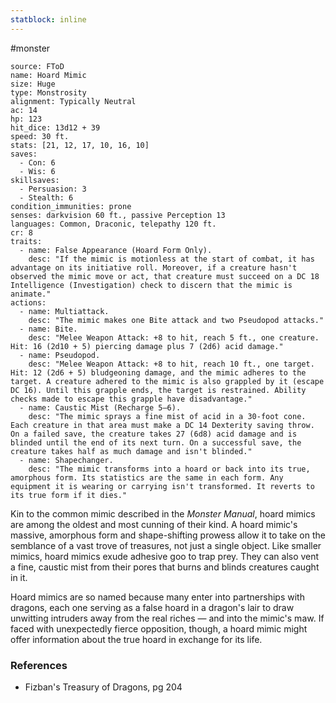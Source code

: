 ```yaml
---
statblock: inline
---
```

 #monster 

```statblock
source: FToD
name: Hoard Mimic
size: Huge
type: Monstrosity
alignment: Typically Neutral
ac: 14
hp: 123
hit_dice: 13d12 + 39
speed: 30 ft.
stats: [21, 12, 17, 10, 16, 10]
saves:
  - Con: 6
  - Wis: 6
skillsaves:
  - Persuasion: 3
  - Stealth: 6
condition_immunities: prone
senses: darkvision 60 ft., passive Perception 13
languages: Common, Draconic, telepathy 120 ft.
cr: 8
traits:
  - name: False Appearance (Hoard Form Only).
    desc: "If the mimic is motionless at the start of combat, it has advantage on its initiative roll. Moreover, if a creature hasn't observed the mimic move or act, that creature must succeed on a DC 18 Intelligence (Investigation) check to discern that the mimic is animate."
actions:
  - name: Multiattack.
    desc: "The mimic makes one Bite attack and two Pseudopod attacks."
  - name: Bite.
    desc: "Melee Weapon Attack: +8 to hit, reach 5 ft., one creature. Hit: 16 (2d10 + 5) piercing damage plus 7 (2d6) acid damage."
  - name: Pseudopod.
    desc: "Melee Weapon Attack: +8 to hit, reach 10 ft., one target. Hit: 12 (2d6 + 5) bludgeoning damage, and the mimic adheres to the target. A creature adhered to the mimic is also grappled by it (escape DC 16). Until this grapple ends, the target is restrained. Ability checks made to escape this grapple have disadvantage."
  - name: Caustic Mist (Recharge 5–6).
    desc: "The mimic sprays a fine mist of acid in a 30-foot cone. Each creature in that area must make a DC 14 Dexterity saving throw. On a failed save, the creature takes 27 (6d8) acid damage and is blinded until the end of its next turn. On a successful save, the creature takes half as much damage and isn't blinded."
  - name: Shapechanger.
    desc: "The mimic transforms into a hoard or back into its true, amorphous form. Its statistics are the same in each form. Any equipment it is wearing or carrying isn't transformed. It reverts to its true form if it dies."
```

Kin to the common mimic described in the _Monster Manual_, hoard mimics are among the oldest and most cunning of their kind. A hoard mimic's massive, amorphous form and shape-shifting prowess allow it to take on the semblance of a vast trove of treasures, not just a single object. Like smaller mimics, hoard mimics exude adhesive goo to trap prey. They can also vent a fine, caustic mist from their pores that burns and blinds creatures caught in it.

Hoard mimics are so named because many enter into partnerships with dragons, each one serving as a false hoard in a dragon's lair to draw unwitting intruders away from the real riches — and into the mimic's maw. If faced with unexpectedly fierce opposition, though, a hoard mimic might offer information about the true hoard in exchange for its life.

### References

* Fizban's Treasury of Dragons, pg 204
